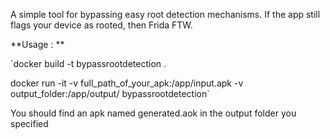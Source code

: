 A simple tool for bypassing easy root detection mechanisms. If the app still flags your device as rooted, then Frida FTW.

**Usage : **

`docker build -t bypassrootdetection .
 
 docker run -it   -v full_path_of_your_apk:/app/input.apk -v output_folder:/app/output/  bypassrootdetection`

You should find an apk named generated.aok in the output folder you specified
